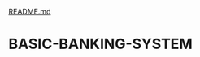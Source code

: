 [README.md](https://github.com/ChaitanyaRamteke/BASIC-BANKING-SYSTEM/files/7017261/README.md)
# BASIC-BANKING-SYSTEM
